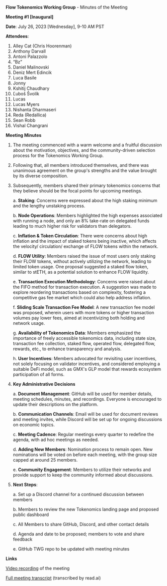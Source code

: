 **Flow Tokenomics Working Group** - Minutes of the Meeting

**Meeting #1 [Inaugural]**

**Date**: July 26, 2023 [Wednesday], 9-10 AM PST 

**Attendees**:
1. Alley Cat (Chris Hoorenman)
2. Anthony Darvall
3. Antoni Palazzolo
4. “Bz”
5. Daniel Malinovski
6. Deniz Mert Edincik
7. Luca Basile
8. Jonny
9. Kshitij Chaudhary
10. Ľuboš Švolík
11. Lucas
12. Lucas Myers
13. Nishanta Dharmaseri
14. Reda (Redallica)
15. Sean Robb
16. Vishal Changrani

**Meeting Minutes**
1. The meeting commenced with a warm welcome and a fruitful discussion about the motivation, objectives, and the community-driven selection process for the Tokenomics Working Group.
2. Following that, all members introduced themselves, and there was unanimous agreement on the group's strengths and the value brought by its diverse composition.
3. Subsequently, members shared their primary tokenomics concerns that they believe should be the focal points for upcoming meetings.

      a. **Staking**: Concerns were expressed about the high staking minimum and the lengthy unstaking process.
   
      b. **Node Operations**: Members highlighted the high expenses associated with running a node, and only an 8% take-rate on delegated funds leading to much higher risk for validators than delegators.

      c. **Inflation & Token Circulation**: There were concerns about high inflation and the impact of staked tokens being inactive, which affects the velocity/ circulation/ exchange of FLOW tokens within the network.

      d. **FLOW Utility**: Members raised the issue of most users only staking their FLOW tokens, without actively utilizing the network, leading to limited token usage. One proposal suggested a staked flow token, similar to stETH, as a potential solution to enhance FLOW liquidity.

      e. **Transaction Execution Methodology**: Concerns were raised about the FIFO method for transaction execution. A suggestion was made to explore reordering transactions based on complexity, fostering a competitive gas fee market which could also help address inflation.

      f. **Sliding Scale Transaction Fee Model**: A new transaction fee model was proposed, wherein users with more tokens or higher transaction volumes pay lower fees, aimed at incentivizing both holding and network usage.

      g. **Availability of Tokenomics Data**: Members emphasized the importance of freely accessible tokenomics data, including state size, transaction fee collection, staked flow, operated flow, delegated flow, rewards, etc., to enhance transparency and analysis.

      h. **User Incentives**: Members advocated for revisiting user incentives, not solely focusing on validator incentives, and considered employing a suitable DeFi model, such as GMX's GLP model that rewards ecosystem participation of all forms. 

4. **Key Administrative Decisions**

      a. **Document Management**: GitHub will be used for member details, meeting schedules, minutes, and recordings. Everyone is encouraged to update their descriptions on the platform.

      b. **Communication Channels**: Email will be used for document reviews and meeting invites, while Discord will be set up for ongoing discussions on economic topics.

      c. **Meeting Cadence**: Regular meetings every quarter to redefine the agenda, with ad hoc meetings as needed.

      d. **Adding New Members**: Nomination process to remain open. New nominations will be voted on before each meeting, with the group size capped at around 25 members.

      e. **Community Engagement**: Members to utilize their networks and provide support to keep the community informed about discussions.

6. **Next Steps**: 

      a. Set up a Discord channel for a continued discussion between members

      b. Members to review the new Tokenomics landing page and proposed public dashboard

      c. All Members to share GitHub, Discord, and other contact details

      d. Agenda and date to be proposed; members to vote and share feedback

      e. GitHub TWG repo to be updated with meeting minutes

**Links**

[Video recording](https://www.youtube.com/watch?v=pV7nte_WumE) of the meeting

[Full meeting transcript](https://docs.google.com/document/d/1gzDqUE47EmlXPCWHdNsH1EAiibAyYSBxO8d6aWw_380) (transcribed by read.ai)

